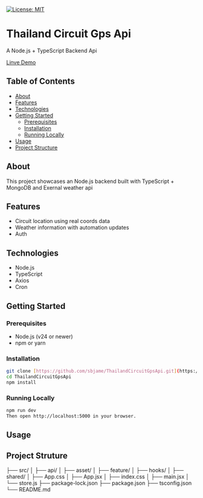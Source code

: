 [![License: MIT](https://img.shields.io/badge/License-MIT-blue)](https://opensource.org/licenses/MIT)

# Thailand Circuit Gps Api
A Node.js + TypeScript Backend Api

[Linve Demo](https://github.com/sbjame/ThailandCircuitGpsApi.git)

## Table of Contents
- [About](#about)
- [Features](#features)
- [Technologies](#technologies)
- [Getting Started](#getting-started)
  - [Prerequisites](#prerequisites)
  - [Installation](#installation)
  - [Running Locally](#running-locally)
- [Usage](#usage)
- [Project Structure](#project-structure)

## About
This project showcases an Node.js backend built with TypeScript + MongoDB and Exernal weather api

## Features
- Circuit location using real coords data
- Weather information with automation updates
- Auth

## Technologies
- Node.js
- TypeScript
- Axios
- Cron

## Getting Started

### Prerequisites
- Node.js (v24 or newer)
- npm or yarn

### Installation
```bash
git clone [https://github.com/sbjame/ThailandCircuitGpsApi.git](https://github.com/sbjame/ThailandCircuitGpsApi.git)
cd ThailandCircuitGpsApi
npm install
```
### Running Locally
```bash
npm run dev
Then open http://localhost:5000 in your browser.
```

## Usage

## Project Struture
├── src/
│   ├── api/
│   ├── asset/
│   ├── feature/
│   ├── hooks/
│   ├── shared/
│   ├── App.css
│   ├── App.jsx
│   ├── index.css
│   ├── main.jsx
│   └── store.js
├── package-lock.json
├── package.json
├── tsconfig.json
└── README.md
